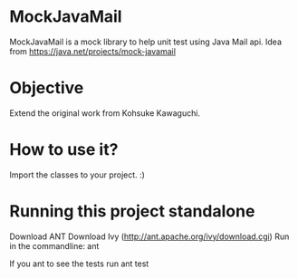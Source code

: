 MockJavaMail
============

MockJavaMail is a mock library to help unit test using Java Mail api. Idea from https://java.net/projects/mock-javamail

Objective
============

Extend the original work from Kohsuke Kawaguchi.

How to use it?
====

Import the classes to your project.
:)

Running this project standalone
====

Download ANT 
Download Ivy (http://ant.apache.org/ivy/download.cgi)
Run in the commandline: ant

If you ant to see the tests run ant test
